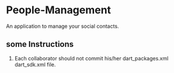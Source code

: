 # People-Management
 An application to manage your social contacts. 

## some Instructions

1. Each collaborator should not commit his/her dart_packages.xml dart_sdk.xml file.